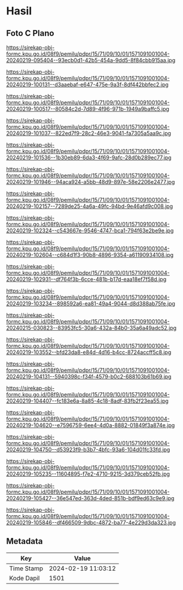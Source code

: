 # Hasil

## Foto C Plano

https://sirekap-obj-formc.kpu.go.id/08f9/pemilu/pdpr/15/71/09/10/01/1571091001004-20240219-095404--93ecb0d1-42b5-454a-9dd5-8f84cbb915aa.jpg

https://sirekap-obj-formc.kpu.go.id/08f9/pemilu/pdpr/15/71/09/10/01/1571091001004-20240219-100131--d3aaebaf-e647-475e-9a3f-8df442bbfec2.jpg

https://sirekap-obj-formc.kpu.go.id/08f9/pemilu/pdpr/15/71/09/10/01/1571091001004-20240219-100517--80584c2d-7d89-4f96-971b-1949a9baffc5.jpg

https://sirekap-obj-formc.kpu.go.id/08f9/pemilu/pdpr/15/71/09/10/01/1571091001004-20240219-101037--822ed7f9-28c2-46e3-9041-fa7305a5aa9c.jpg

https://sirekap-obj-formc.kpu.go.id/08f9/pemilu/pdpr/15/71/09/10/01/1571091001004-20240219-101536--1b30eb89-6da3-4f69-9afc-28d0b289ec77.jpg

https://sirekap-obj-formc.kpu.go.id/08f9/pemilu/pdpr/15/71/09/10/01/1571091001004-20240219-101946--94aca924-a5bb-48d9-897e-58e2206e2477.jpg

https://sirekap-obj-formc.kpu.go.id/08f9/pemilu/pdpr/15/71/09/10/01/1571091001004-20240219-102157--7289de25-4a6a-49fc-94bd-9e46afd9c008.jpg

https://sirekap-obj-formc.kpu.go.id/08f9/pemilu/pdpr/15/71/09/10/01/1571091001004-20240219-102324--c543667e-9546-4747-bca1-794f63e2be9e.jpg

https://sirekap-obj-formc.kpu.go.id/08f9/pemilu/pdpr/15/71/09/10/01/1571091001004-20240219-102604--c684d1f3-90b8-4896-9354-a61190934108.jpg

https://sirekap-obj-formc.kpu.go.id/08f9/pemilu/pdpr/15/71/09/10/01/1571091001004-20240219-102931--df764f3b-6cce-481b-b17d-eaa18ef7f58d.jpg

https://sirekap-obj-formc.kpu.go.id/08f9/pemilu/pdpr/15/71/09/10/01/1571091001004-20240219-103234--898592a6-ea81-49a4-9044-d8d388ab75fe.jpg

https://sirekap-obj-formc.kpu.go.id/08f9/pemilu/pdpr/15/71/09/10/01/1571091001004-20240215-030823--83953fc5-30a6-432a-84b0-35a6a49adc52.jpg

https://sirekap-obj-formc.kpu.go.id/08f9/pemilu/pdpr/15/71/09/10/01/1571091001004-20240219-103552--bfd23da8-e84d-4d16-b4cc-8724accff5c8.jpg

https://sirekap-obj-formc.kpu.go.id/08f9/pemilu/pdpr/15/71/09/10/01/1571091001004-20240219-104131--5940398c-f34f-4579-b0c2-688103b61b69.jpg

https://sirekap-obj-formc.kpu.go.id/08f9/pemilu/pdpr/15/71/09/10/01/1571091001004-20240219-104407--fc183e6a-8a85-4c18-8adf-83fb2f23ea55.jpg

https://sirekap-obj-formc.kpu.go.id/08f9/pemilu/pdpr/15/71/09/10/01/1571091001004-20240219-104620--e7596759-6ee4-4d0a-8882-01849f3a874e.jpg

https://sirekap-obj-formc.kpu.go.id/08f9/pemilu/pdpr/15/71/09/10/01/1571091001004-20240219-104750--d53923f9-b3b7-4bfc-93a6-104d01fc33fd.jpg

https://sirekap-obj-formc.kpu.go.id/08f9/pemilu/pdpr/15/71/09/10/01/1571091001004-20240219-105235--11604895-f7e2-4710-9215-3d379ceb52fb.jpg

https://sirekap-obj-formc.kpu.go.id/08f9/pemilu/pdpr/15/71/09/10/01/1571091001004-20240219-105427--36e547ed-363d-4ded-851b-bdf9ed63c9e9.jpg

https://sirekap-obj-formc.kpu.go.id/08f9/pemilu/pdpr/15/71/09/10/01/1571091001004-20240219-105846--df466509-9dbc-4872-ba77-4e229d3da323.jpg


## Metadata

| Key        | Value               |
| ---------- | ------------------- |
| Time Stamp | 2024-02-19 11:03:12 |
| Kode Dapil | 1501                |



